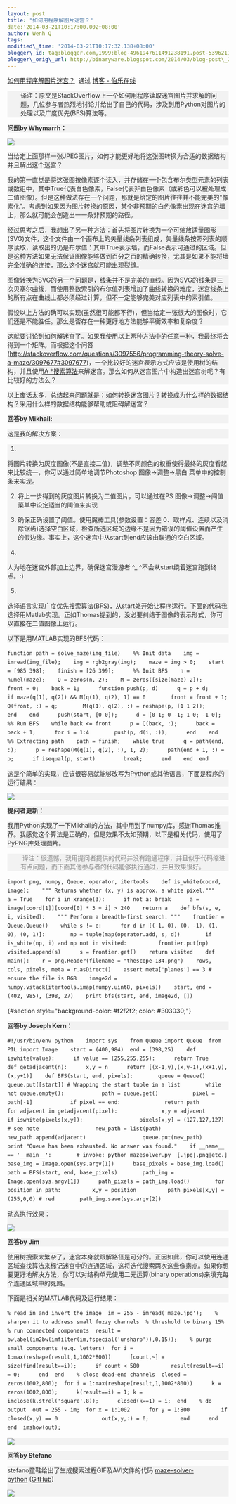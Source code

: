 ```yaml
--- 
layout: post 
title: "如何用程序解图片迷宫？" 
date:'2014-03-21T10:17:00.002+08:00' 
author: Wenh Q
tags:
modified\_time: '2014-03-21T10:17:32.138+08:00' 
blogger\_id: tag:blogger.com,1999:blog-4961947611491238191.post-5396211339436330563
blogger\_orig\_url: http://binaryware.blogspot.com/2014/03/blog-post\_21.html
---
```

[如何用程序解图片迷宫？](http://blog.jobbole.com/62895/)  通过 [博客 -
伯乐在线](http://blog.jobbole.com/)
<div dir="ltr"
style="font-size: 14px; line-height: 20px; margin-top: 15px;">

<div
style="background-color: #f2f2f2; color: #303030; padding-left: 30px;">

译注：原文是StackOverflow上一个如何用程序读取迷宫图片并求解的问题，几位参与者热烈地讨论并给出了自己的代码，涉及到用Python对图片的处理以及广度优先(BFS)算法等。

</div>

<div style="background-color: #f2f2f2; color: #303030;">




</div>

<div style="background-color: #f2f2f2; color: #303030;">

**问题by Whymarrh：**

</div>

<div style="background-color: #f2f2f2; color: #303030;">

![](http://ww1.sinaimg.cn/large/7cc829d3gw1eejn05fdrkj20m80ruaq1.jpg)

</div>

<div style="background-color: #f2f2f2; color: #303030;">

当给定上面那样一张JPEG图片，如何才能更好地将这张图转换为合适的数据结构并且解出这个迷宫？

</div>

<div style="background-color: #f2f2f2; color: #303030;">

我的第一直觉是将这张图按像素逐个读入，并存储在一个包含布尔类型元素的列表或数组中，其中True代表白色像素，False代表非白色像素（或彩色可以被处理成二值图像）。但是这种做法存在一个问题，那就是给定的图片往往并不能完美的"像素化"。考虑到如果因为图片转换的原因，某个非预期的白色像素出现在迷宫的墙上，那么就可能会创造出一一条非预期的路径。

</div>

<div style="background-color: #f2f2f2; color: #303030;">

经过思考之后，我想出了另一种方法：首先将图片转换为一个可缩放适量图形(SVG)文件，这个文件由一个画布上的矢量线条列表组成，矢量线条按照列表的顺序读取，读取出的仍是布尔值：其中True表示墙，而False表示可通过的区域。但是这种方法如果无法保证图像能够做到百分之百的精确转换，尤其是如果不能将墙完全准确的连接，那么这个迷宫就可能出现裂缝。

</div>

<div style="background-color: #f2f2f2; color: #303030;">

图像转换为SVG的另一个问题是，线条并不是完美的直线。因为SVG的线条是三次贝塞尔曲线，而使用整数索引的布尔值列表增加了曲线转换的难度，迷宫线条上的所有点在曲线上都必须经过计算，但不一定能够完美对应列表中的索引值。

</div>

<div style="background-color: #f2f2f2; color: #303030;">

假设以上方法的确可以实现(虽然很可能都不行)，但当给定一张很大的图像时，它们还是不能胜任。那么是否存在一种更好地方法能够平衡效率和复杂度？

</div>

<div style="background-color: #f2f2f2; color: #303030;">

这就要讨论到如何解迷宫了。如果我使用以上两种方法中的任意一种，我最终将会得到一个矩阵。而根据这个问答(<http://stackoverflow.com/questions/3097556/programming-theory-solve-a-maze/3097677#3097677>)，一个比较好的迷宫表示方式应该是使用树的结构，并且使用[A
*搜索算法](http://en.wikipedia.org/wiki/A%2A_search_algorithm)来解迷宫。那么如何从迷宫图片中构造出迷宫树呢？有比较好的方法么？

</div>

<div style="background-color: #f2f2f2; color: #303030;">

以上废话太多，总结起来问题就是：如何转换迷宫图片？转换成为什么样的数据结构？采用什么样的数据结构能够帮助或阻碍解迷宫？

</div>

<div style="background-color: #f2f2f2; color: #303030;">




</div>

<div style="background-color: #f2f2f2; color: #303030;">

**回答by Mikhail:**

</div>

<div style="background-color: #f2f2f2; color: #303030;">

这是我的解决方案：

</div>

<div style="background-color: #f2f2f2; color: #303030;">

1.
将图片转换为灰度图像(不是直接二值)，调整不同颜色的权重使得最终的灰度看起来比较统一，你可以通过简单地调节Photoshop
图像-&gt;调整-&gt;黑白 菜单中的控制条来实现。

2. 将上一步得到的灰度图片转换为二值图片，可以通过在PS
图像-&gt;调整-&gt;阈值 菜单中设定适当的阈值来实现

3. 确保正确设置了阈值。使用魔棒工具(参数设置：容差
0、取样点、连续以及消除锯齿)选择空白区域，检查所选区域的边缘不是因为错误的阈值设置而产生的假边缘。事实上，这个迷宫中从start到end应该由联通的空白区域。

4.
人为地在迷宫外部加上边界，确保迷宫漫游者
^\_
^不会从start绕着迷宫跑到终点。:)

5.
选择语言实现广度优先搜索算法(BFS)，从start处开始让程序运行。下面的代码我选择用Matlab实现。正如Thomas提到的，没必要纠结于图像的表示形式，你可以直接在二值图像上运行。

</div>

<div style="background-color: #f2f2f2; color: #303030;">

以下是用MATLAB实现的BFS代码：

</div>

``` {style="background-color: #f2f2f2; color: #303030;"}
function path = solve_maze(img_file)    %% Init data    img = imread(img_file);    img = rgb2gray(img);    maze = img > 0;    start = [985 398];    finish = [26 399];      %% Init BFS    n = numel(maze);    Q = zeros(n, 2);    M = zeros([size(maze) 2]);    front = 0;    back = 1;      function push(p, d)      q = p + d;      if maze(q(1), q(2)) && M(q(1), q(2), 1) == 0        front = front + 1;        Q(front, :) = q;        M(q(1), q(2), :) = reshape(p, [1 1 2]);      end    end      push(start, [0 0]);      d = [0 1; 0 -1; 1 0; -1 0];      %% Run BFS    while back <= front      p = Q(back, :);      back = back + 1;      for i = 1:4        push(p, d(i, :));      end    end      %% Extracting path    path = finish;    while true      q = path(end, :);      p = reshape(M(q(1), q(2), :), 1, 2);      path(end + 1, :) = p;      if isequal(p, start)         break;      end    end  end
```

<div style="background-color: #f2f2f2; color: #303030;">

这是个简单的实现，应该很容易就能够改写为Python或其他语言，下面是程序的运行结果：

</div>

<div style="background-color: #f2f2f2; color: #303030;">

![](http://ww4.sinaimg.cn/large/7cc829d3gw1eejn013zvuj20m80ruqm1.jpg)

</div>

<div style="background-color: #f2f2f2; color: #303030;">




</div>

<div style="background-color: #f2f2f2; color: #303030;">

**提问者更新：**

</div>

<div style="background-color: #f2f2f2; color: #303030;">

我用Python实现了一下Mikhail的方法，其中用到了numpy库，感谢Thomas推荐。我感觉这个算法是正确的，但是效果不太如预期，以下是相关代码，使用了PyPNG库处理图片。

</div>

<div
style="background-color: #f2f2f2; color: #303030; padding-left: 30px;">

<span
style="color: #888888;"> 译注：很遗憾，我用提问者提供的代码并没有跑通程序，并且似乎代码缩进有点问题，而下面其他参与者的代码能够执行通过，并且效果很好。</span>

</div>

``` {style="background-color: #f2f2f2; color: #303030;"}
import png, numpy, Queue, operator, itertools    def is_white(coord, image):    """ Returns whether (x, y) is approx. a white pixel."""    a = True    for i in xrange(3):      if not a: break      a = image[coord[1]][coord[0] * 3 + i] > 240    return a    def bfs(s, e, i, visited):    """ Perform a breadth-first search. """    frontier = Queue.Queue()    while s != e:      for d in [(-1, 0), (0, -1), (1, 0), (0, 1)]:        np = tuple(map(operator.add, s, d))        if is_white(np, i) and np not in visited:          frontier.put(np)      visited.append(s)      s = frontier.get()    return visited    def main():    r = png.Reader(filename = "thescope-134.png")    rows, cols, pixels, meta = r.asDirect()    assert meta['planes'] == 3 # ensure the file is RGB    image2d = numpy.vstack(itertools.imap(numpy.uint8, pixels))    start, end = (402, 985), (398, 27)    print bfs(start, end, image2d, [])
```

 {#section style="background-color: #f2f2f2; color: #303030;"}

<div style="background-color: #f2f2f2; color: #303030;">

**回答by Joseph Kern：**

</div>

``` {style="background-color: #f2f2f2; color: #303030;"}
#!/usr/bin/env python    import sys    from Queue import Queue  from PIL import Image    start = (400,984)  end = (398,25)    def iswhite(value):      if value == (255,255,255):      return True    def getadjacent(n):      x,y = n      return [(x-1,y),(x,y-1),(x+1,y),(x,y+1)]    def BFS(start, end, pixels):        queue = Queue()      queue.put([start]) # Wrapping the start tuple in a list        while not queue.empty():            path = queue.get()           pixel = path[-1]            if pixel == end:              return path            for adjacent in getadjacent(pixel):              x,y = adjacent              if iswhite(pixels[x,y]):                  pixels[x,y] = (127,127,127) # see note                  new_path = list(path)                  new_path.append(adjacent)                  queue.put(new_path)        print "Queue has been exhausted. No answer was found."    if __name__ == '__main__':        # invoke: python mazesolver.py  [.jpg|.png|etc.]      base_img = Image.open(sys.argv[1])      base_pixels = base_img.load()        path = BFS(start, end, base_pixels)        path_img = Image.open(sys.argv[1])      path_pixels = path_img.load()        for position in path:          x,y = position          path_pixels[x,y] = (255,0,0) # red        path_img.save(sys.argv[2])
```

<div style="background-color: #f2f2f2; color: #303030;">

动态执行效果：

![](http://ww4.sinaimg.cn/mw690/7cc829d3gw1eejn02nuqdg204g05k4qp.gif)

</div>

<div style="background-color: #f2f2f2; color: #303030;">




</div>

<div style="background-color: #f2f2f2; color: #303030;">

**回答by Jim**

</div>

<div style="background-color: #f2f2f2; color: #303030;">

使用树搜索太繁杂了，迷宫本身就跟解路径是可分的。正因如此，你可以使用连通区域查找算法来标记迷宫中的连通区域，这将迭代搜索两次这些像素点。如果你想要更好地解决方法，你可以对结构单元使用二元运算(binary
operations)来填充每个连通区域中的死路。

</div>

<div style="background-color: #f2f2f2; color: #303030;">

下面是相关的MATLAB代码及运行结果：

</div>

``` {style="background-color: #f2f2f2; color: #303030;"}
% read in and invert the image  im = 255 - imread('maze.jpg');    % sharpen it to address small fuzzy channels  % threshold to binary 15%  % run connected components  result = bwlabel(im2bw(imfilter(im,fspecial('unsharp')),0.15));    % purge small components (e.g. letters)  for i = 1:max(reshape(result,1,1002*800))      [count,~] = size(find(result==i));      if count < 500          result(result==i) = 0;      end  end    % close dead-end channels  closed = zeros(1002,800);  for i = 1:max(reshape(result,1,1002*800))      k = zeros(1002,800);      k(result==i) = 1; k = imclose(k,strel('square',8));      closed(k==1) = i;  end    % do output  out = 255 - im;  for x = 1:1002      for y = 1:800          if closed(x,y) == 0              out(x,y,:) = 0;          end      end  end  imshow(out);
```

<div style="background-color: #f2f2f2; color: #303030;">

![](http://ww2.sinaimg.cn/large/7cc829d3gw1eejn098cwpj20qs0u8qcf.jpg)

</div>

<div style="background-color: #f2f2f2; color: #303030;">

**回答by Stefano**

</div>

<div style="background-color: #f2f2f2; color: #303030;">

stefano童鞋给出了生成搜索过程GIF及AVI文件的代码 [maze-solver-python](https://github.com/scharissis/maze-solver-python) ([GitHub](http://blog.jobbole.com/6492/ "GitHub如何运作系列文章"))

![](http://ww3.sinaimg.cn/mw690/7cc829d3gw1eejn07wsrwg208w0b5b29.gif)

</div>

<div>




</div>

<div style="background-color: #f2f2f2; color: #303030;">

<div>

</div>

</div>

</div>
